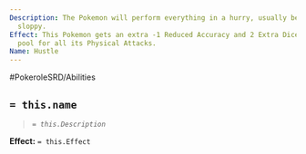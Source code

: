 ```yaml
---
Description: The Pokemon will perform everything in a hurry, usually being kind of
  sloppy.
Effect: This Pokemon gets an extra -1 Reduced Accuracy and 2 Extra Dice to the Damage
  pool for all its Physical Attacks.
Name: Hustle
---
```


#PokeroleSRD/Abilities

## `= this.name`

> *`= this.Description`*

**Effect:** `= this.Effect`